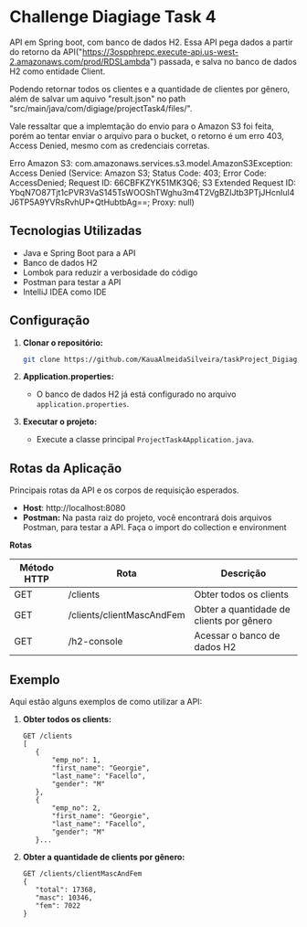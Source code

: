 # Challenge Diagiage Task 4

API em Spring boot, com banco de dados H2.
Essa API pega dados a partir do retorno da API("https://3ospphrepc.execute-api.us-west-2.amazonaws.com/prod/RDSLambda") 
passada, e salva no banco de dados H2 como entidade Client.

Podendo retornar todos os clientes e a quantidade de clientes por gênero, 
além de salvar um aquivo "result.json" no path "src/main/java/com/digiage/projectTask4/files/".

Vale ressaltar que a implemtação do envio para o Amazon S3 foi feita, porém ao tentar enviar o arquivo para o bucket,
o retorno é um erro 403, Access Denied, mesmo com as credenciais corretas.

Erro Amazon S3:  com.amazonaws.services.s3.model.AmazonS3Exception: Access Denied (Service: Amazon S3; Status Code: 403;
Error Code: AccessDenied; Request ID: 66CBFKZYK51MK3Q6; 
S3 Extended Request ID: YbqN7O87Tjt1cPVR3VaS145TsWOOShTWghu3m4T2VgBZIJtb3PTjJHcnIul4J6TP5A9YVRsRvhUP+QtHubtbAg==; Proxy: null)

## Tecnologias Utilizadas

- Java e Spring Boot para a API
- Banco de dados H2
- Lombok para reduzir a verbosidade do código
- Postman para testar a API
- IntelliJ IDEA como IDE

## Configuração

1. **Clonar o repositório:**
    ```bash
    git clone https://github.com/KauaAlmeidaSilveira/taskProject_Digiage.git
    ```
2. **Application.properties:**
    - O banco de dados H2 já está configurado no arquivo `application.properties`.

4. **Executar o projeto:**
    - Execute a classe principal `ProjectTask4Application.java`.

## Rotas da Aplicação

Principais rotas da API e os corpos de requisição esperados.
- **Host**: http://localhost:8080
- **Postman:** Na pasta raiz do projeto, você encontrará dois arquivos Postman, para testar a API.
Faça o import do collection e environment

**Rotas**

| Método HTTP | Rota                      | Descrição                                |
|-------------|---------------------------|------------------------------------------|
| GET         | /clients                  | Obter todos os clients                   |
| GET         | /clients/clientMascAndFem | Obter a quantidade de clients por gênero |
| GET         | /h2-console               | Acessar o banco de dados H2              |


## Exemplo

Aqui estão alguns exemplos de como utilizar a API:

1. **Obter todos os clients:**
    ```http
    GET /clients
    [
       {
           "emp_no": 1,
           "first_name": "Georgie",
           "last_name": "Facello",
           "gender": "M"
       },
       {
           "emp_no": 2,
           "first_name": "Georgie",
           "last_name": "Facello",
           "gender": "M"
       }...
    ```
2. **Obter a quantidade de clients por gênero:**
    ```http
   GET /clients/clientMascAndFem
   {
       "total": 17368,
       "masc": 10346,
       "fem": 7022
   }
    ```



